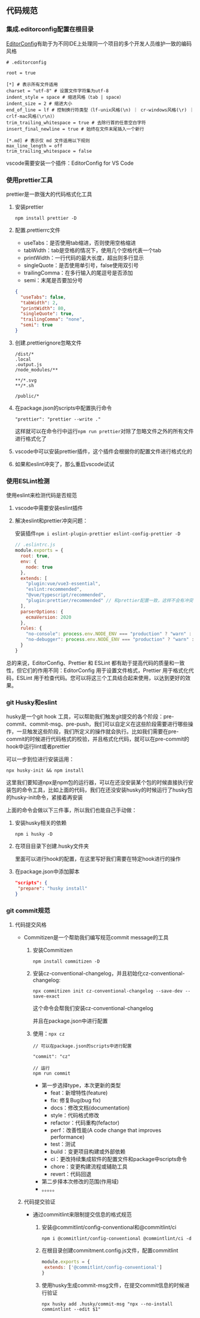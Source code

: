 ## 代码规范

###  集成.editorconfig配置在根目录

[EditorConfig](https://editorconfig.org/)有助于为不同IDE上处理同一个项目的多个开发人员维护一致的编码风格

```
# .editorconfig

root = true

[*] # 表示所有文件适用
charset = "utf-8" # 设置文件字符集为utf-8
indent_style = space # 缩进风格（tab | space）
indent_size = 2 # 缩进大小
end_of_line = lf # 控制换行符类型（lf-unix风格(\n) ｜ cr-windows风格(\r) ｜ crlf-mac风格(\r\n)）
trim_trailing_whitespace = true # 去除行首的任意空白字符
insert_final_newline = true # 始终在文件末尾插入一个新行

[*.md] # 表示仅 md 文件适用以下规则
max_line_length = off
trim_trailing_whitespace = false
```

vscode需要安装一个插件：EditorConfig for VS Code

### 使用prettier工具

prettier是一款强大的代码格式化工具

1. 安装prettier

   ```shell
   npm install prettier -D
   ```

2. 配置.prettierrc文件

   * useTabs：是否使用tab缩进，否则使用空格缩进
   * tabWidth：tab是空格的情况下，使用几个空格代表一个tab
   * printWidth：一行代码的最大长度，超出则多行显示
   * singleQuote：是否使用单引号，false使用双引号
   * trailingComma：在多行输入的尾逗号是否添加
   * semi：末尾是否要加分号

   ```json
   {
     "useTabs": false,
     "tabWidth": 2,
     "printWidth": 80,
     "singleQuote": true,
     "trailingComma": "none",
     "semi": true
   }
   ```

3. 创建.prettierignore忽略文件

   ```
   /dist/*
   .local
   .output.js
   /node_modules/**
   
   **/*.svg
   **/*.sh
   
   /public/*
   
   ```

4. 在package.json的scripts中配置执行命令

   `"prettier": "prettier --write ."`

   这样就可以在命令行中运行`npm run prettier`对除了忽略文件之外的所有文件进行格式化了

5. vscode中可以安装prettier插件，这个插件会根据你的配置文件进行格式化的

6. 如果和eslint冲突了，那么重启vscode试试

###  使用ESLint检测

使用eslint来检测代码是否规范

1. vscode中需要安装eslint插件

2. 解决eslint和prettier冲突问题：

   安装插件`npm i eslint-plugin-prettier eslint-config-prettier -D`

   ```js
   // .eslintrc.js
   module.exports = {
     root: true,
     env: {
       node: true
     },
     extends: [
       "plugin:vue/vue3-essential",
       "eslint:recommended",
       "@vue/typescript/recommended",
       "plugin:prettier/recommended" // 和prettier配置一致，这样不会有冲突
     ],
     parserOptions: {
       ecmaVersion: 2020
     },
     rules: {
       "no-console": process.env.NODE_ENV === "production" ? "warn" : "off",
       "no-debugger": process.env.NODE_ENV === "production" ? "warn" : "off"
     }
   }
   ```

总的来说，EditorConfig、Prettier 和 ESLint 都有助于提高代码的质量和一致性，但它们的作用不同：EditorConfig 用于设置文件格式，Prettier 用于格式化代码，ESLint 用于检查代码。您可以将这三个工具结合起来使用，以达到更好的效果。

### git Husky和eslint

husky是一个git hook 工具，可以帮助我们触发git提交的各个阶段：pre-commit、commit-msg、pre-push，我们可以自定义在这些阶段需要进行哪些操作，一旦触发这些阶段，我们所定义的操作就会执行。比如我们需要在pre-commit的时候进行代码格式的校验，并且格式化代码，就可以在pre-commit的hook中运行lint或者prettier

可以一步到位进行安装运用：

```shell
npx husky-init && npm install
```

这里我们要知道npx是npm包的运行器，可以在还没安装某个包的时候直接执行安装包的命令工具，比如上面的代码，我们在还没安装husky的时候运行了husky包的husky-init命令，紧接着再安装

上面的命令会做以下三件事，所以我们也能自己手动做：

1. 安装husky相关的依赖

   ```shell
   npm i husky -D
   ```

2. 在项目目录下创建.husky文件夹

   里面可以进行hook的配置，在这里写好我们需要在特定hook进行的操作

3. 在package.json中添加脚本

   ```json
   "scripts": {
   	"prepare": "husky install"
   }
   ```

### git commit规范

1. 代码提交风格

   * Commitizen是一个帮助我们编写规范commit message的工具

     1. 安装Commitizen

        ```shell
        npm install commitizen -D
        ```

     2. 安装cz-conventional-changelog，并且初始化cz-conventional-changelog:

        ```shell
        npx commitizen init cz-conventional-changelog --save-dev --save-exact
        ```

        这个命令会帮我们安装cz-conventional-changelog

        并且在package.json中进行配置

     3. 使用：`npx cz`

        ```
        // 可以在package.json的scripts中进行配置
        
        "commit": "cz"
        
        // 运行
        npm run commit
        ```

        * 第一步选择type，本次更新的类型
          * feat：新增特性(feature)
          * fix: 修复Bug(bug fix)
          * docs：修改文档(documentation)
          * style：代码格式修改
          * refactor：代码重构(fefactor)
          * perf：改善性能(A code change that improves performance)
          * test：测试
          * build：变更项目构建或外部依赖
          * ci：更改持续集成软件的配置文件和package中scripts命令
          * chore：变更构建流程或辅助工具
          * revert：代码回退
        * 第二步择本次修改的范围(作用域)
        * 。。。。。

   2. 代码提交验证

      * 通过commitlint来限制提交信息的格式规范

        1. 安装@commitlint/config-conventional和@commitlint/ci

           ```shell
           npm i @commitlint/config-conventional @commintlint/ci -d
           ```

        2. 在根目录创建commitment.config.js文件，配置commitlint

           ```js
           module.exports = {
           	extends: ['@commitlint/config-conventional']
           }
           ```

        3. 使用husky生成commit-msg文件，在提交commit信息的时候进行验证

           ```shell
           npx husky add .husky/commit-msg "npx --no-install commintlint --edit $1"
           ```

           

   